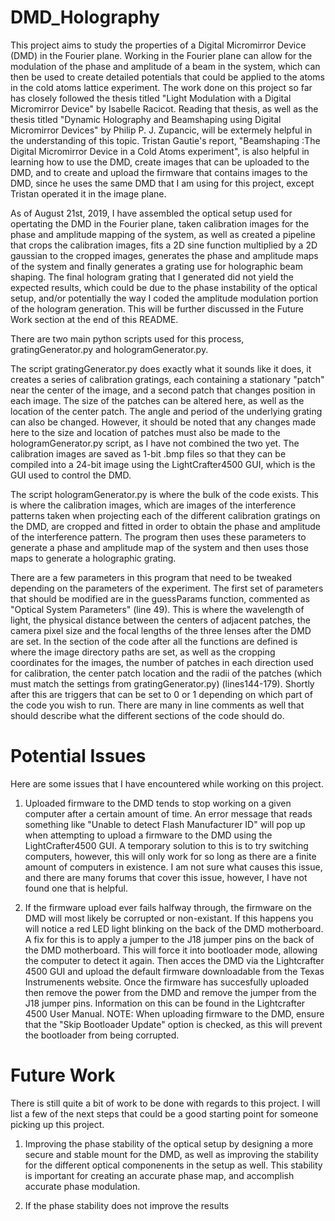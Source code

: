 # DMD_Holography
This project aims to study the properties of a Digital Micromirror Device (DMD) in the Fourier plane. Working in the Fourier plane can allow for the modulation of the phase and amplitude of a beam in the system, which can then be used to create detailed potentials that could be applied to the atoms in the cold atoms lattice experiment. The work done on this project so far has closely followed the thesis titled "Light Modulation with a Digital Micromirror Device" by Isabelle Racicot. Reading that thesis, as well as the thesis titled "Dynamic Holography and Beamshaping using Digital Micromirror Devices" by Philip P. J. Zupancic, will be extermely helpful in the understanding of this topic. Tristan Gautie's report, "Beamshaping :The Digital Micromirror Device in a Cold Atoms experiment", is also helpful in learning how to use the DMD, create images that can be uploaded to the DMD, and to create and upload the firmware that contains images to the DMD, since he uses the same DMD that I am using for this project, except Tristan operated it in the image plane. 

As of August 21st, 2019, I have assembled the optical setup used for opertating the DMD in the Fourier plane, taken calibration images for the phase and amplitude mapping of the system, as well as created a pipeline that crops the calibration images, fits a 2D sine function multiplied by a 2D gaussian to the cropped images, generates the phase and amplitude maps of the system and finally generates a grating use for holographic beam shaping. The final hologram grating that I generated did not yield the expected results, which could be due to the phase instability of the optical setup, and/or potentially the way I coded the amplitude modulation portion of the hologram generation. This will be further discussed in the Future Work section at the end of this README.

There are two main python scripts used for this process, gratingGenerator.py and hologramGenerator.py.

The script gratingGenerator.py does exactly what it sounds like it does, it creates a series of calibration gratings, each containing a stationary "patch" near the center of the image, and a second patch that changes position in each image. The size of the patches can be altered here, as well as the location of the center patch. The angle and period of the underlying grating can also be changed. However, it should be noted that any changes made here to the size and location of patches must also be made to the hologramGenerator.py script, as I have not combined the two yet. The calibration images are saved as 1-bit .bmp files so that they can be compiled into a 24-bit image using the LightCrafter4500 GUI, which is the GUI used to control the DMD. 

The script hologramGenerator.py is where the bulk of the code exists. This is where the calibration images, which are images of the interference patterns taken when projecting each of the different calibration gratings on the DMD, are cropped and fitted in order to obtain the phase and amplitude of the interference pattern. The program then uses these parameters to generate a phase and amplitude map of the system and then uses those maps to generate a holographic grating. 

There are a few parameters in this program that need to be tweaked depending on the parameters of the experiment. The first set of parameters that should be modified are in the guessParams function, commented as "Optical System Parameters" (line 49). This is where the wavelength of light, the physical distance between the centers of adjacent patches, the camera pixel size and the focal lengths of the three lenses after the DMD are set. In the section of the code after all the functions are defined is where the image directory paths are set, as well as the cropping coordinates for the images, the number of patches in each direction used for calibration, the center patch location and the radii of the patches (which must match the settings from gratingGenerator.py) (lines144-179). Shortly after this are triggers that can be set to 0 or 1 depending on which part of the code you wish to run. There are many in line comments as well that should describe what the different sections of the code should do. 

# Potential Issues
Here are some issues that I have encountered while working on this project. 

1) Uploaded firmware to the DMD tends to stop working on a given computer after a certain amount of time. An error message that reads something like "Unable to detect Flash Manufacturer ID" will pop up when attempting to upload a firmware to the DMD using the LightCrafter4500 GUI. A temporary solution to this is to try switching computers, however, this will only work for so long as there are a finite amount of computers in existence. I am not sure what causes this issue, and there are many forums that cover this issue, however, I have not found one that is helpful.  

2) If the firmware upload ever fails halfway through, the firmware on the DMD will most likely be corrupted or non-existant. If this happens you will notice a red LED light blinking on the back of the DMD motherboard. A fix for this is to apply a jumper to the J18 jumper pins on the back of the DMD motherboard. This will force it into bootloader mode, allowing the computer to detect it again. Then acces the DMD via the Lightcrafter 4500 GUI and upload the default firmware downloadable from the Texas Instrumenents website. Once the firmware has succesfully uploaded then remove the power from the DMD and remove the jumper from the J18 jumper pins. Information on this can be found in the Lightcrafter 4500 User Manual. NOTE: When uploading firmware to the DMD, ensure that the "Skip Bootloader Update" option is checked, as this will prevent the bootloader from being corrupted. 

# Future Work
There is still quite a bit of work to be done with regards to this project. I will list a few of the next steps that could be a good starting point for someone picking up this project. 

1) Improving the phase stability of the optical setup by designing a more secure and stable mount for the DMD, as well as improving the stability for the different optical componenents in the setup as well. This stability is important for creating an accurate phase map, and accomplish accurate phase modulation.

2) If the phase stability does not improve the results
